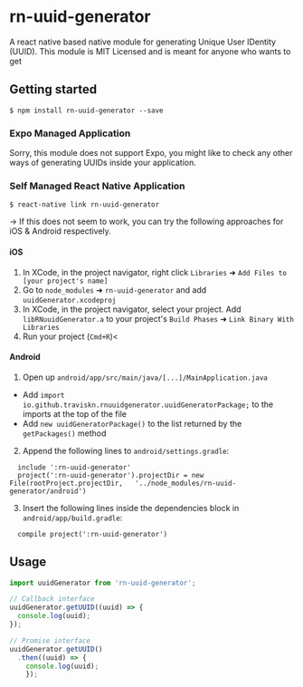 # rn-uuid-generator

A react native based native module for generating Unique User IDentity (UUID). This module is MIT Licensed and is meant for anyone who wants to get 

## Getting started

`$ npm install rn-uuid-generator --save`

### Expo Managed Application

Sorry, this module does not support Expo, you might like to check any other ways of generating UUIDs inside your application.

### Self Managed React Native Application

`$ react-native link rn-uuid-generator`

-> If this does not seem to work, you can try the following approaches for iOS & Android respectively.

#### iOS

1. In XCode, in the project navigator, right click `Libraries` ➜ `Add Files to [your project's name]`
2. Go to `node_modules` ➜ `rn-uuid-generator` and add `uuidGenerator.xcodeproj`
3. In XCode, in the project navigator, select your project. Add `libRNuuidGenerator.a` to your project's `Build Phases` ➜ `Link Binary With Libraries`
4. Run your project (`Cmd+R`)<

#### Android

1. Open up `android/app/src/main/java/[...]/MainApplication.java`
  - Add `import io.github.traviskn.rnuuidgenerator.uuidGeneratorPackage;` to the imports at the top of the file
  - Add `new uuidGeneratorPackage()` to the list returned by the `getPackages()` method
2. Append the following lines to `android/settings.gradle`:
  ```
    include ':rn-uuid-generator'
    project(':rn-uuid-generator').projectDir = new File(rootProject.projectDir,   '../node_modules/rn-uuid-generator/android')
  ```
3. Insert the following lines inside the dependencies block in `android/app/build.gradle`:
  ```
    compile project(':rn-uuid-generator')
  ```

## Usage

```javascript
import uuidGenerator from 'rn-uuid-generator';

// Callback interface
uuidGenerator.getUUID((uuid) => {
  console.log(uuid);
});

// Promise interface
uuidGenerator.getUUID()
  .then((uuid) => {
    console.log(uuid);
    });
```
